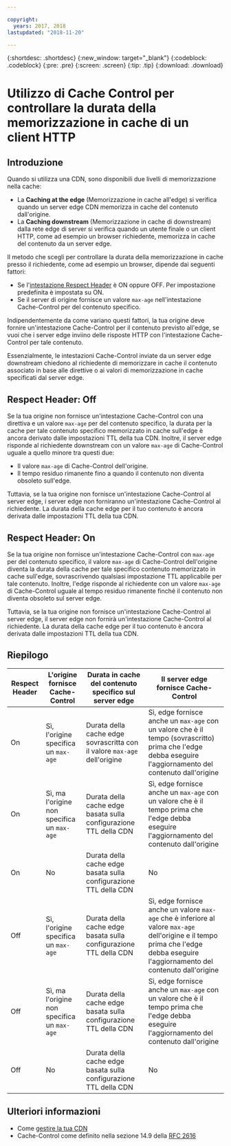 ```yaml
---

copyright:
  years: 2017, 2018
lastupdated: "2018-11-20"

---
```


{:shortdesc: .shortdesc}
{:new_window: target="_blank"}
{:codeblock: .codeblock}
{:pre: .pre}
{:screen: .screen}
{:tip: .tip}
{:download: .download}

# Utilizzo di Cache Control per controllare la durata della memorizzazione in cache di un client HTTP

## Introduzione
Quando si utilizza una CDN, sono disponibili due livelli di memorizzazione nella cache:
  * La **Caching at the edge** (Memorizzazione in cache all'edge) si verifica quando un server edge CDN memorizza in cache del contenuto dall'origine.
  * La **Caching downstream** (Memorizzazione in cache di downstream) dalla rete edge di server si verifica quando un utente finale o un client HTTP, come ad esempio un browser richiedente, memorizza in cache del contenuto da un server edge.

Il metodo che scegli per controllare la durata della memorizzazione in cache presso il richiedente, come ad esempio un browser, dipende dai seguenti fattori:
  * Se l'[intestazione Respect Header](how-to.html#updating-cdn-configuration-details) è ON oppure OFF. Per impostazione predefinita è impostata su ON.
  * Se il server di origine fornisce un valore `max-age` nell'intestazione Cache-Control per del contenuto specifico. 

Indipendentemente da come variano questi fattori, la tua origine deve fornire un'intestazione Cache-Control per il contenuto previsto all'edge, se vuoi che i server edge inviino delle risposte HTTP con l'intestazione Cache-Control per tale contenuto.

Essenzialmente, le intestazioni Cache-Control inviate da un server edge downstream chiedono al richiedente di memorizzare in cache il contenuto associato in base alle direttive o ai valori di memorizzazione in cache specificati dal server edge.

## Respect Header: Off
Se la tua origine non fornisce un'intestazione Cache-Control con una direttiva e un valore `max-age` per del contenuto specifico, la durata per la cache per tale contenuto specifico memorizzato in cache sull'edge è ancora derivato dalle impostazioni TTL della tua CDN. Inoltre, il server edge risponde al richiedente downstream con un valore `max-age` di Cache-Control uguale a quello minore tra questi due:
  * Il valore `max-age` di Cache-Control dell'origine.
  * Il tempo residuo rimanente fino a quando il contenuto non diventa obsoleto sull'edge.

Tuttavia, se la tua origine non fornisce un'intestazione Cache-Control al server edge, i server edge non forniranno un'intestazione Cache-Control al richiedente. La durata della cache edge per il tuo contenuto è ancora derivata dalle impostazioni TTL della tua CDN.

## Respect Header: On
Se la tua origine non fornisce un'intestazione Cache-Control con `max-age` per del contenuto specifico, il valore `max-age` di Cache-Control dell'origine diventa la durata della cache per tale specifico contenuto memorizzato in cache sull'edge, sovrascrivendo qualsiasi impostazione TTL applicabile per tale contenuto. Inoltre, l'edge risponde al richiedente con un valore `max-age` di Cache-Control uguale al tempo residuo rimanente finché il contenuto non diventa obsoleto sul server edge.

Tuttavia, se la tua origine non fornisce un'intestazione Cache-Control al server edge, il server edge non fornirà un'intestazione Cache-Control al richiedente. La durata della cache edge per il tuo contenuto è ancora derivata dalle impostazioni TTL della tua CDN.

## Riepilogo

|Respect Header|L'origine fornisce Cache-Control|Durata in cache del contenuto specifico sul server edge|Il server edge fornisce Cache-Control|
|---|---|---|---|
|On|Sì, l'origine specifica un `max-age`|Durata della cache edge sovrascritta con il valore `max-age` dell'origine|Sì, edge fornisce anche un `max-age` con un valore che è il tempo (sovrascritto) prima che l'edge debba eseguire l'aggiornamento del contenuto dall'origine|
|On|Sì, ma l'origine non specifica un `max-age`|Durata della cache edge basata sulla configurazione TTL della CDN|Sì, edge fornisce anche un `max-age` con un valore che è il tempo prima che l'edge debba eseguire l'aggiornamento del contenuto dall'origine|
|On|No|Durata della cache edge basata sulla configurazione TTL della CDN|No|
|Off|Sì, l'origine specifica un `max-age`|Durata della cache edge basata sulla configurazione TTL della CDN|Sì, edge fornisce anche un valore `max-age` che è inferiore al valore `max-age` dell'origine e il tempo prima che l'edge debba eseguire l'aggiornamento del contenuto dall'origine|
|Off|Sì, ma l'origine non specifica un `max-age`|Durata della cache edge basata sulla configurazione TTL della CDN|Sì, edge fornisce anche un `max-age` con un valore che è il tempo prima che l'edge debba eseguire l'aggiornamento del contenuto dall'origine|
|Off|No|Durata della cache edge basata sulla configurazione TTL della CDN|No|

## Ulteriori informazioni
* Come [gestire la tua CDN](how-to.html)
* Cache-Control come definito nella sezione 14.9 della [RFC 2616](https://www.ietf.org/rfc/rfc2616.txt)
